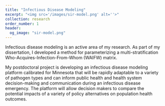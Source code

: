 ```yaml
---
title: "Infectious Disease Modeling"
excerpt: "<img src='/images/sir-model.png' alt=''>"
collection: research
order_number: 1
header: 
  og_image: "sir-model.png"
---
```


Infectious disease modeling is an active area of my research. As part of my dissertation, I developed a method for parameterizing a multi-stratification Who-Acquires-Infection-From-Whom (WAIFW) matrix. 

My postdoctoral project is developing an infectious disease modeling platform calibrated for Minnesota that will be rapidly adaptable to a variety of pathogen types and can inform public health and health system decision-making and communication during an infectious disease emergency. The platform will allow decision makers to compare the potential impacts of a variety of policy alternatives on population health outcomes.